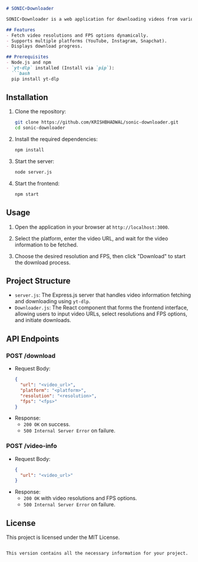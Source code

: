 

```markdown
# SONIC⚡Downloader

SONIC⚡Downloader is a web application for downloading videos from various platforms using React for the frontend and Express.js with `yt-dlp` for backend operations. This application dynamically fetches video resolutions and FPS options based on the video URL provided.

## Features
- Fetch video resolutions and FPS options dynamically.
- Supports multiple platforms (YouTube, Instagram, Snapchat).
- Displays download progress.

## Prerequisites
- Node.js and npm
- `yt-dlp` installed (Install via `pip`):
  ```bash
  pip install yt-dlp
  ```

## Installation

1. Clone the repository:
   ```bash
   git clone https://github.com/KRISHBHADWAL/sonic-downloader.git
   cd sonic-downloader
   ```

2. Install the required dependencies:
   ```bash
   npm install
   ```

3. Start the server:
   ```bash
   node server.js
   ```

4. Start the frontend:
   ```bash
   npm start
   ```

## Usage

1. Open the application in your browser at `http://localhost:3000`.

2. Select the platform, enter the video URL, and wait for the video information to be fetched.

3. Choose the desired resolution and FPS, then click "Download" to start the download process.

## Project Structure

- `server.js`: The Express.js server that handles video information fetching and downloading using `yt-dlp`.
- `Downloader.js`: The React component that forms the frontend interface, allowing users to input video URLs, select resolutions and FPS options, and initiate downloads.

## API Endpoints

### POST /download
- Request Body:
  ```json
  {
    "url": "<video_url>",
    "platform": "<platform>",
    "resolution": "<resolution>",
    "fps": "<fps>"
  }
  ```
- Response:
  - `200 OK` on success.
  - `500 Internal Server Error` on failure.

### POST /video-info
- Request Body:
  ```json
  {
    "url": "<video_url>"
  }
  ```
- Response:
  - `200 OK` with video resolutions and FPS options.
  - `500 Internal Server Error` on failure.

## License
This project is licensed under the MIT License.
```

This version contains all the necessary information for your project.
